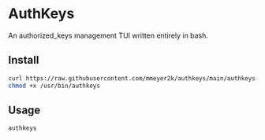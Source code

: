 # AuthKeys
An authorized_keys management TUI written entirely in bash.

## Install
```bash
curl https://raw.githubusercontent.com/mmeyer2k/authkeys/main/authkeys.sh > /usr/bin/authkeys
chmod +x /usr/bin/authkeys

```

## Usage
```bash
authkeys
```